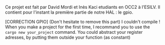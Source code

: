 Ce projet est fait par David Mordi et Inès Kaci etudiants en OCC2 à l'ESILV.
Il contient pour l'instant la première partie de notre HAL : le gpio.

[CORRECTION GPIO] (Don't hesitate to remove this part)
I couldn't compile ! When you make a project for the first time, I recommand you to use the ```cargo new your_project``` command.
You could abstract your register adresses, by putting them outside your function (as constant)
